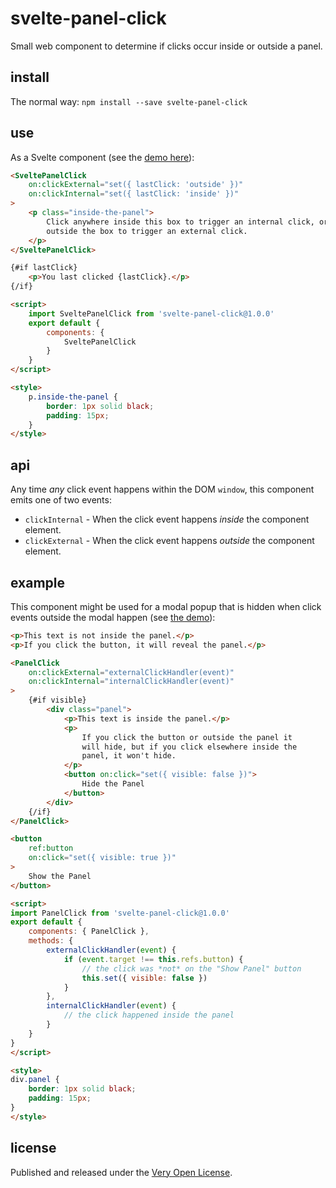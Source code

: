 # svelte-panel-click

Small web component to determine if clicks occur inside or outside a panel.

## install

The normal way: `npm install --save svelte-panel-click`

## use

As a Svelte component (see the [demo here](https://svelte.technology/repl?version=2.8.0&gist=57609eb9f4c2d64f510e30e3e2c846e2)):

```html
<SveltePanelClick
	on:clickExternal="set({ lastClick: 'outside' })"
	on:clickInternal="set({ lastClick: 'inside' })"
>
	<p class="inside-the-panel">
		Click anywhere inside this box to trigger an internal click, or
		outside the box to trigger an external click.
	</p>
</SveltePanelClick>

{#if lastClick}
	<p>You last clicked {lastClick}.</p>
{/if}

<script>
	import SveltePanelClick from 'svelte-panel-click@1.0.0'
	export default {
		components: {
			SveltePanelClick
		}
	}
</script>

<style>
	p.inside-the-panel {
		border: 1px solid black;
		padding: 15px;
	}
</style>
```

## api

Any time *any* click event happens within the DOM `window`, this
component emits one of two events:

* `clickInternal` - When the click event happens *inside* the
	component element.
* `clickExternal` - When the click event happens *outside* the
	component element.

## example

This component might be used for a modal popup that is hidden
when click events outside the modal happen (see
[the demo](https://svelte.technology/repl?version=2.8.0&gist=45704f9c9abdc261489d43628f3a931c)):

```html
<p>This text is not inside the panel.</p>
<p>If you click the button, it will reveal the panel.</p>

<PanelClick
    on:clickExternal="externalClickHandler(event)"
    on:clickInternal="internalClickHandler(event)"
>
    {#if visible}
        <div class="panel">
            <p>This text is inside the panel.</p>
            <p>
                If you click the button or outside the panel it
                will hide, but if you click elsewhere inside the
                panel, it won't hide.
            </p>
            <button on:click="set({ visible: false })">
                Hide the Panel
            </button>
        </div>
    {/if}
</PanelClick>

<button
    ref:button
    on:click="set({ visible: true })"
>
    Show the Panel
</button>

<script>
import PanelClick from 'svelte-panel-click@1.0.0'
export default {
    components: { PanelClick },
    methods: {
        externalClickHandler(event) {
            if (event.target !== this.refs.button) {
                // the click was *not* on the "Show Panel" button
                this.set({ visible: false })
            }
        },
        internalClickHandler(event) {
            // the click happened inside the panel
        }
    }
}
</script>

<style>
div.panel {
    border: 1px solid black;
    padding: 15px;
}
</style>
```

## license

Published and released under the [Very Open License](http://veryopenlicense.com).
